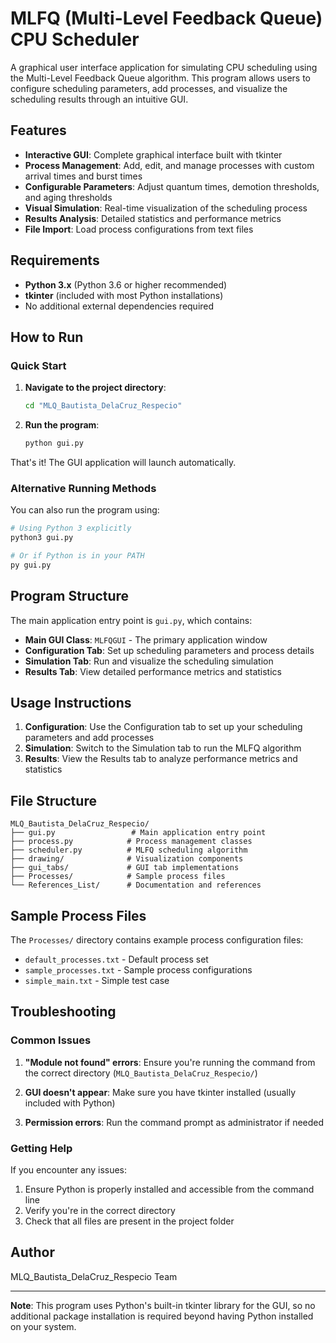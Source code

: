 # MLFQ (Multi-Level Feedback Queue) CPU Scheduler

A graphical user interface application for simulating CPU scheduling using the Multi-Level Feedback Queue algorithm. This program allows users to configure scheduling parameters, add processes, and visualize the scheduling results through an intuitive GUI.

## Features

- **Interactive GUI**: Complete graphical interface built with tkinter
- **Process Management**: Add, edit, and manage processes with custom arrival times and burst times
- **Configurable Parameters**: Adjust quantum times, demotion thresholds, and aging thresholds
- **Visual Simulation**: Real-time visualization of the scheduling process
- **Results Analysis**: Detailed statistics and performance metrics
- **File Import**: Load process configurations from text files

## Requirements

- **Python 3.x** (Python 3.6 or higher recommended)
- **tkinter** (included with most Python installations)
- No additional external dependencies required

## How to Run

### Quick Start

1. **Navigate to the project directory**:

   ```bash
   cd "MLQ_Bautista_DelaCruz_Respecio"
   ```

2. **Run the program**:
   ```bash
   python gui.py
   ```

That's it! The GUI application will launch automatically.

### Alternative Running Methods

You can also run the program using:

```bash
# Using Python 3 explicitly
python3 gui.py

# Or if Python is in your PATH
py gui.py
```

## Program Structure

The main application entry point is `gui.py`, which contains:

- **Main GUI Class**: `MLFQGUI` - The primary application window
- **Configuration Tab**: Set up scheduling parameters and process details
- **Simulation Tab**: Run and visualize the scheduling simulation
- **Results Tab**: View detailed performance metrics and statistics

## Usage Instructions

1. **Configuration**: Use the Configuration tab to set up your scheduling parameters and add processes
2. **Simulation**: Switch to the Simulation tab to run the MLFQ algorithm
3. **Results**: View the Results tab to analyze performance metrics and statistics

## File Structure

```
MLQ_Bautista_DelaCruz_Respecio/
├── gui.py                 # Main application entry point
├── process.py            # Process management classes
├── scheduler.py          # MLFQ scheduling algorithm
├── drawing/              # Visualization components
├── gui_tabs/             # GUI tab implementations
├── Processes/            # Sample process files
└── References_List/      # Documentation and references
```

## Sample Process Files

The `Processes/` directory contains example process configuration files:

- `default_processes.txt` - Default process set
- `sample_processes.txt` - Sample process configurations
- `simple_main.txt` - Simple test case

## Troubleshooting

### Common Issues

1. **"Module not found" errors**: Ensure you're running the command from the correct directory (`MLQ_Bautista_DelaCruz_Respecio/`)

2. **GUI doesn't appear**: Make sure you have tkinter installed (usually included with Python)

3. **Permission errors**: Run the command prompt as administrator if needed

### Getting Help

If you encounter any issues:

1. Ensure Python is properly installed and accessible from the command line
2. Verify you're in the correct directory
3. Check that all files are present in the project folder

## Author

MLQ_Bautista_DelaCruz_Respecio Team

---

**Note**: This program uses Python's built-in tkinter library for the GUI, so no additional package installation is required beyond having Python installed on your system.
